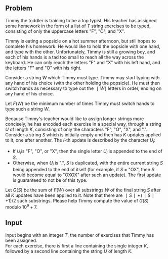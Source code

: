 ## Problem

Timmy the toddler is training to be a top typist. His teacher has assigned some homework in the form of a list of $T$ string exercises to be typed, consisting of only the uppercase letters "F", "O", and "X".

Timmy is eating a popsicle on a hot summer afternoon, but still hopes to complete his homework. He would like to hold the popsicle with one hand, and type with the other. Unfortunately, Timmy is still a growing boy, and each of his hands is a tad too small to reach all the way across the keyboard. He can only reach the letters "F" and "X" with his left hand, and the letters "F" and "O" with his right.

Consider a string $W$ which Timmy must type. Timmy may start typing with any hand of his choice (with the other holding the popsicle). He must then switch hands as necessary to type out the $∣W∣$ letters in order, ending on any hand of his choice.

Let $F(W)$ be the minimum number of times Timmy must switch hands to type such a string $W$.

Because Timmy's teacher would like to assign longer strings more concisely, he has encoded each exercise in a special way, through a string $U$ of length $K$, consisting of only the characters "F", "O", "X", and ".". Consider a string $S$ which is initially empty and then has $K$ updates applied to it, one after another. The $i$-th update is described by the character $U_i$​:

- If $U_i$​ is "F", "O", or "X", then the single letter $U_i$​ is appended to the end of $S$.
- Otherwise, when $U_i$​ is ".", $S$ is duplicated, with the entire current string $S$ being appended to the end of itself (for example, if $S$ = "OX", then $S$ would become equal to "OXOX" after such an update). The first update is guaranteed to not be of this type.

Let $G(S)$ be the sum of $F(W)$ over all substrings $W$ of the final string $S$ after all $K$ updates have been applied to it. Note that there are $∣S∣∗(∣S∣+1)/2$ such substrings. Please help Timmy compute the value of $G(S)$  modulo $10^9 + 7$.

## Input

Input begins with an integer $T$, the number of exercises that Timmy has been assigned.  
For each exercise, there is first a line containing the single integer $K$, followed by a second line containing the string $U$ of length $K$.
